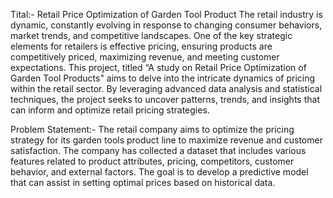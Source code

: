 Tital:- Retail Price Optimization of Garden Tool Product
The retail industry is dynamic, constantly evolving in response to changing  consumer behaviors, market trends, 
and competitive landscapes. One of the key strategic elements for retailers is effective pricing, ensuring products are 
competitively priced, maximizing revenue, and meeting customer expectations.
       This project, titled “A study on Retail Price Optimization of Garden Tool Products" aims to delve into the intricate dynamics 
of pricing within the retail sector. By leveraging advanced data analysis and statistical techniques, the project seeks to uncover patterns,
trends, and insights that can inform and optimize retail pricing strategies.

Problem Statement:-
The retail company aims to optimize the pricing strategy for its garden tools product line to maximize revenue and customer satisfaction.
The company has collected a dataset that includes various features related to product attributes, pricing,
competitors, customer behavior, and external factors. The goal is to develop a predictive model that can assist in setting optimal prices based on historical data.
